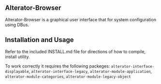 ## Alterator-Browser

Alterator-Browser is a graphical user interface that for system configuration using DBus.

## Installation and Usage

Refer to the included INSTALL.md file for directions of how to compile, install utility.

To work correctly it requires the following packeges: `alterator-interface-displayable`, `alterator-interface-legacy`, `alterator-module-application`, `alterator-module-categories`, `alterator-module-legacy-object`
